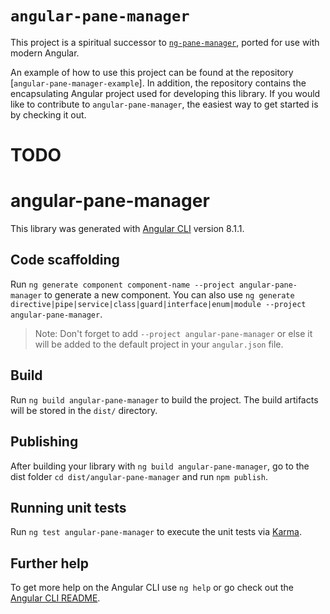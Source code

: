 # `angular-pane-manager`

This project is a spiritual successor to [`ng-pane-manager`], ported for use with modern Angular.

An example of how to use this project can be found at the repository [`angular-pane-manager-example`].  In addition, the repository contains the encapsulating Angular project used for developing this library.  If you would like to contribute to `angular-pane-manager`, the easiest way to get started is by checking it out.

# TODO

# angular-pane-manager

This library was generated with [Angular CLI](https://github.com/angular/angular-cli) version 8.1.1.

## Code scaffolding

Run `ng generate component component-name --project angular-pane-manager` to generate a new component. You can also use `ng generate directive|pipe|service|class|guard|interface|enum|module --project angular-pane-manager`.
> Note: Don't forget to add `--project angular-pane-manager` or else it will be added to the default project in your `angular.json` file. 

## Build

Run `ng build angular-pane-manager` to build the project. The build artifacts will be stored in the `dist/` directory.

## Publishing

After building your library with `ng build angular-pane-manager`, go to the dist folder `cd dist/angular-pane-manager` and run `npm publish`.

## Running unit tests

Run `ng test angular-pane-manager` to execute the unit tests via [Karma](https://karma-runner.github.io).

## Further help

To get more help on the Angular CLI use `ng help` or go check out the [Angular CLI README](https://github.com/angular/angular-cli/blob/master/README.md).

[`ng-pane-manager`]: https://github.com/opuslogica/ng-pane-manager